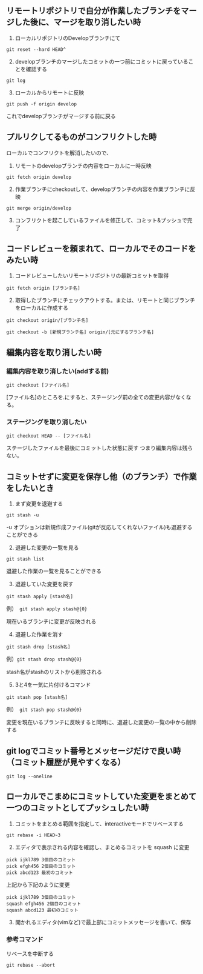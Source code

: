 ## リモートリポジトリで自分が作業したブランチをマージした後に、マージを取り消したい時
1. ローカルリポジトリのDevelopブランチにて

```
git reset --hard HEAD^
```

2. developブランチのマージしたコミットの一つ前にコミットに戻っていることを確認する

```
git log
```

3.  ローカルからリモートに反映

```
git push -f origin develop
```

これでdevelopブランチがマージする前に戻る


## プルリクしてるものがコンフリクトした時
ローカルでコンフリクトを解消したいので、
1. リモートのdevelopブランチの内容をローカルに一時反映

```
git fetch origin develop
```

2. 作業ブランチにcheckoutして、developブランチの内容を作業ブランチに反映

```
git merge origin/develop
```

3. コンフリクトを起こしているファイルを修正して、コミット&プッシュで完了

## コードレビューを頼まれて、ローカルでそのコードをみたい時

1. コードレビューしたいリモートリポジトリの最新コミットを取得

```
git fetch origin [ブランチ名]
```

2. 取得したブランチにチェックアウトする。または、リモートと同じブランチをローカルに作成する

```
git checkout origin/[ブランチ名]
```

```
git checkout -b [新規ブランチ名] origin/[元にするブランチ名]

```

## 編集内容を取り消したい時
### 編集内容を取り消したい(addする前)

```
git checkout [ファイル名]
```

[ファイル名]のところを.にすると、ステージング前の全ての変更内容がなくなる。

### ステージングを取り消したい

```
git checkout HEAD -- [ファイル名]
```

ステージしたファイルを最後にコミットした状態に戻す
つまり編集内容は残らない。

## コミットせずに変更を保存し他（のブランチ）で作業をしたいとき

1. まず変更を退避する

```
git stash -u
```

-u オプションは新規作成ファイル(gitが反応してくれないファイル)も退避することができる

2. 退避した変更の一覧を見る

```
git stash list
```

退避した作業の一覧を見ることができる

3. 退避していた変更を戻す

```
git stash apply [stash名]
```

例）　`git stash apply stash@{0}`

現在いるブランチに変更が反映される

4. 退避した作業を消す

```
git stash drop [stash名]
```

例）`git stash drop stash@{0}`

stash名がstashのリストから削除される

5. 3と4を一気に片付けるコマンド

```
git stash pop [stash名]
```

例）　`git stash pop stash@{0}`

変更を現在いるブランチに反映すると同時に、退避した変更の一覧の中から削除する

## git logでコミット番号とメッセージだけで良い時（コミット履歴が見やすくなる）

```
git log --oneline
```

## ローカルでこまめにコミットしていた変更をまとめて一つのコミットとしてプッシュしたい時

1. コミットをまとめる範囲を指定して、interactiveモードでリベースする

```
git rebase -i HEAD~3
```

2. エディタで表示される内容を確認し、まとめるコミットを squash に変更

```
pick ijkl789 3個目のコミット
pick efgh456 2個目のコミット
pick abcd123 最初のコミット
```
上記から下記のように変更

```
pick ijkl789 3個目のコミット
squash efgh456 2個目のコミット
squash abcd123 最初のコミット
```

3. 開かれるエディタ(vimなど)で最上部にコミットメッセージを書いて、保存

### 参考コマンド
リベースを中断する

```
git rebase --abort
```




